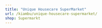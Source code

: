 ```yaml
---
title: "Unique Housecare SuperMarket"
url: /kiambu/unique-housecare-supermarket/
shop: Supermarkt
---
```

